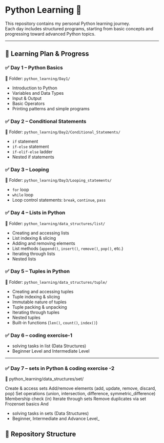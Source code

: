 # Python Learning 🚀

This repository contains my personal Python learning journey.  
Each day includes structured programs, starting from basic concepts and progressing toward advanced Python topics.

---

## 📅 Learning Plan & Progress

### ✅ Day 1 – Python Basics
📁 Folder: `python_learning/Day1/`
- Introduction to Python
- Variables and Data Types
- Input & Output
- Basic Operators
- Printing patterns and simple programs

### ✅ Day 2 – Conditional Statements
📁 Folder: `python_learning/Day2/Conditional_Statements/`
- `if` statement
- `if-else` statement
- `if-elif-else` ladder
- Nested if statements

### ✅ Day 3 – Looping
📁 Folder: `python_learning/Day3/Looping_statements/`
- `for` loop
- `while` loop
- Loop control statements: `break`, `continue`, `pass`

### ✅ Day 4 – Lists in Python
📁 Folder: `python_learning/data_structures/list/`
- Creating and accessing lists
- List indexing & slicing
- Adding and removing elements
- List methods (`append()`, `insert()`, `remove()`, `pop()`, etc.)
- Iterating through lists
- Nested lists

### ✅ Day 5 – Tuples in Python
📁 Folder: `python_learning/data_structures/tuple/`
- Creating and accessing tuples
- Tuple indexing & slicing
- Immutable nature of tuples
- Tuple packing & unpacking
- Iterating through tuples
- Nested tuples
- Built-in functions (`len()`, `count()`, `index()`)

### ✅ Day 6 – coding exercise-1
- solving tasks in list (Data Structures)
-  Beginner Level and  Intermediate Level
---

### ✅ Day 7 – sets in Python & coding exercise -2

📁 python_learning/data_structures/set/

Create & access sets
Add/remove elements (add, update, remove, discard, pop)
Set operations (union, intersection, difference, symmetric_difference)
Membership check (in)
Iterate through sets
Remove duplicates via set
Frozenset basics
And
- solving tasks in sets (Data Structures)
-  Beginner, Intermediate and Advance Level_


## 📂 Repository Structure
